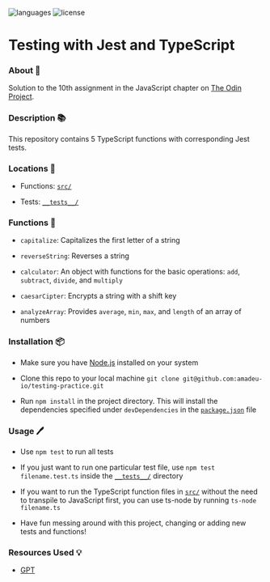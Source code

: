 ![languages](https://img.shields.io/badge/languages-ts-blue)
![license](https://img.shields.io/badge/license-MIT-green)

# Testing with Jest and TypeScript

### About 📖

Solution to the 10th assignment in the JavaScript chapter on [The Odin Project](https://www.theodinproject.com/lessons/node-path-javascript-testing-practice).

### Description 📚

This repository contains 5 TypeScript functions with corresponding Jest tests.

### Locations 📍

- Functions: [`src/`](src/)

- Tests: [`__tests__/`](__tests__/)

### Functions 🔧

- `capitalize`: Capitalizes the first letter of a string

- `reverseString`: Reverses a string

- `calculator`: An object with functions for the basic operations: `add`, `subtract`, `divide`, and `multiply`

- `caesarCipter`: Encrypts a string with a shift key

- `analyzeArray`: Provides `average`, `min`, `max`, and `length` of an array of numbers

### Installation 📦

- Make sure you have [Node.js](https://nodejs.org) installed on your system

- Clone this repo to your local machine `git clone git@github.com:amadeu-io/testing-practice.git`

- Run `npm install` in the project directory. This will install the dependencies specified under `devDependencies` in the [`package.json`](package.json) file

### Usage 🖊️

- Use `npm test` to run all tests

- If you just want to run one particular test file, use `npm test filename.test.ts` inside the [`__tests__/`](__tests__/) directory

- If you want to run the TypeScript function files in [`src/`](src/) without the need to transpile to JavaScript first, you can use ts-node by running `ts-node filename.ts`

- Have fun messing around with this project, changing or adding new tests and functions!

### Resources Used 💡

- [GPT](https://chat.openai.com)
